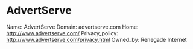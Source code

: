 
# AdvertServe

Name: AdvertServe
Domain: advertserve.com
Home: http://www.advertserve.com/
Privacy_policy: http://www.advertserve.com/privacy.html
Owned_by: Renegade Internet
